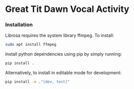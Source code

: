 # Great Tit Dawn Vocal Activity

### Installation

Librosa requires the system library ffmpeg. To install:
```bash
sudo apt install ffmpeg
```

Install python dependencies using pip by simply running:

```bash
pip install .
```

Alternatively, to install in editable mode for development:

```bash
pip install -e ."[dev, test]"
```
